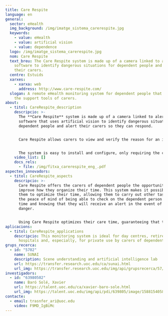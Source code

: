 ```yaml
---
title: Care Respite
language: en
general:
  sector: eHealth
  img_background: /img/imatge_sistema_carerespite.jpg
  keywords:
    - value: eHealth
    - value: artificial vision
    - value: dependence
  logo: /img/imatge_sistema_carerespite.jpg
  nom: Care Respite
  text_breu: The Care Respite system is made up of a camera linked to alert
    software to identify dangerous situations for dependent people and alert
    their carers.
  centre: Estuids
  xarxes:
    - xarxa: web
      address: http://www.care-respite.com/
  slogan: A remote eHealth monitoring system for dependent people that improves
    the support tools of carers.
about:
  - titol: CareRespite_description
    descripcio: >-
      The **Care Respite** system is made up of a camera linked to alert
      software that uses artificial vision to identify dangerous situations for
      dependent people and alert their carers so they can respond. 


      Care Respite allows carers to view and verify the reason for an incident and contact the dependent person via its directional voice option. 


      The system is easy to install and configure, only requiring the camera to be placed in a suitable location and the notification options to be selected in the mobile device to be ready to use.
    video_list: []
    docs_rels:
      - file: /img/fitxa_carerespite_eng_.pdf
aspectes_innovadors:
  - titol: CareRespite_aspects
    descripcio: >-
      Care Respite offers the carers of dependent people the opportunity to
      improve how they organize their time. This system makes it possible for
      them to optimize their time, allowing them to carry out other tasks with
      the peace of mind of being able to check on the dependent person at any
      time and knowing that they will receive an alert in the event of any
      danger. 


      Using Care Respite optimizes their care time, guaranteeing that the dependent person will never be neglected. The system can be adapted to any mobile device and can send alerts to multiple recipients. It is a non-invasive system that does not encroach on the privacy of the dependent person or their companions.
aplicacions:
  - titol: CareRespite_applications
    descripcio: This monitoring system is ideal for day centres, retirement homes,
      hospitals and, especially, for private use by carers of dependent people.
grups_recerca:
  - id: "5702"
    name: SUNAI
    description: Scene understanding and artificial intelligence lab
    url: https://transfer.research.uoc.edu/ca/sunai.html
    url_img: https://transfer.research.uoc.edu/img/api/grupsrecerca/57/image/1594206271178
investigadors:
  - id: "63980502"
    name: Baró Solé, Xavier
    url: https://talent.uoc.edu/ca/xavier-baro-sole.html
    url_img: https://talent.uoc.edu/img/api/pdi/639805/image/1588154058963
contacte:
  - email: trasnfer_ari@uoc.edu
    video: F9MD_IgBiMc
---
```


